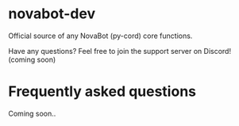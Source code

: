 # novabot-dev
Official source of any NovaBot (py-cord) core functions.

Have any questions? Feel free to join the support server on Discord! (coming soon)

# Frequently asked questions
Coming soon..
